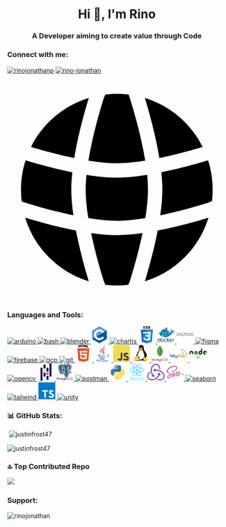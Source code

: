 <h1 align="center">Hi 👋, I'm Rino</h1>
<h3 align="center">A Developer aiming to create value through Code</h3>



<h3 align="left">Connect with me:</h3>
<p align="left">
<a href="https://twitter.com/rinojonathanp" target="blank"><img align="center" src="https://raw.githubusercontent.com/rahuldkjain/github-profile-readme-generator/master/src/images/icons/Social/twitter.svg" alt="rinojonathanp" height="30" width="40" /></a>
<a href="https://linkedin.com/in/rino-jonathan" target="blank"><img align="center" src="https://raw.githubusercontent.com/rahuldkjain/github-profile-readme-generator/master/src/images/icons/Social/linked-in-alt.svg" alt="rino-jonathan" height="30" width="40" /></a>


<a href="https://rinojonathan.github.io/" target="blank"><svg viewBox="0 0 24 24" fill="none" xmlns="http://www.w3.org/2000/svg"><g id="SVGRepo_bgCarrier" stroke-width="0"></g><g id="SVGRepo_tracerCarrier" stroke-linecap="round" stroke-linejoin="round"></g><g id="SVGRepo_iconCarrier"> <g id="style=fill"> <g id="web"> <g id="Vector"> <path d="M15.3222 10.383C15.3796 10.9457 15.4125 11.4903 15.4125 12C15.4125 12.9541 15.2972 14.0315 15.1208 15.1208C14.0315 15.2972 12.9541 15.4125 12 15.4125C11.0502 15.4125 9.97313 15.2975 8.87911 15.1205C8.70281 14.0312 8.5875 12.954 8.5875 12C8.5875 11.4905 8.62039 10.9458 8.67789 10.383C9.82608 10.5668 10.9715 10.6875 12 10.6875C13.0286 10.6875 14.174 10.5668 15.3222 10.383Z" fill="#000000"></path> <path d="M16.8752 10.0994C16.9462 10.7579 16.9875 11.399 16.9875 12C16.9875 12.8769 16.8997 13.8389 16.7599 14.8153C18.7425 14.4016 20.575 13.8731 21.5567 13.5722C21.8739 13.475 21.9986 13.4363 22.1658 13.3694C22.2494 13.336 22.326 13.302 22.4259 13.2543C22.4748 12.843 22.5 12.4244 22.5 12C22.5 10.878 22.324 9.79714 21.9982 8.78346L21.9133 8.81017C20.8868 9.12245 18.9652 9.6745 16.8752 10.0994Z" fill="#000000"></path> <path d="M21.4017 7.31948C20.3698 7.63221 18.579 8.14039 16.6599 8.53603C16.2178 5.84926 15.443 3.16951 15.0702 1.95598C17.8422 2.80227 20.1273 4.76467 21.4017 7.31948Z" fill="#000000"></path> <path d="M15.1117 8.82229C14.0253 8.99781 12.9513 9.1125 12 9.1125C11.0487 9.1125 9.97477 8.99781 8.88843 8.8223C9.30471 6.28005 10.0478 3.68306 10.4278 2.44333C10.525 2.12606 10.5637 2.00144 10.6306 1.83418C10.664 1.75062 10.698 1.67398 10.7457 1.57414C11.157 1.52518 11.5756 1.5 12 1.5C12.4434 1.5 12.8803 1.52748 13.3093 1.58083C13.3184 1.61564 13.3268 1.64679 13.3351 1.67626C13.3597 1.76333 13.3982 1.8857 13.4628 2.09104L13.4696 2.11261C13.7935 3.14223 14.6519 6.01401 15.1117 8.82229Z" fill="#000000"></path> <path d="M7.34004 8.536C7.7801 5.86107 8.54986 3.19576 8.92192 1.98181L8.92983 1.95597C6.15777 2.80225 3.8727 4.76465 2.59835 7.31946C3.63018 7.63219 5.42095 8.14036 7.34004 8.536Z" fill="#000000"></path> <path d="M2.00184 8.78345C1.67598 9.79714 1.5 10.878 1.5 12C1.5 12.4389 1.52693 12.8715 1.57923 13.2963L1.74471 13.3515L1.74603 13.3519L1.74765 13.3525L1.74879 13.3528C1.80205 13.3705 3.36305 13.886 5.41878 14.3975C5.99886 14.5418 6.61307 14.6844 7.24006 14.8151C7.10025 13.8388 7.0125 12.8769 7.0125 12C7.0125 11.3988 7.05374 10.7577 7.12472 10.0994C5.03428 9.67436 3.11218 9.12212 2.08597 8.80989L2.07883 8.80771L2.00184 8.78345Z" fill="#000000"></path> <path d="M12 16.9875C12.8769 16.9875 13.8389 16.8997 14.8153 16.7599C14.4016 18.7425 13.8731 20.575 13.5722 21.5566C13.475 21.8739 13.4363 21.9985 13.3694 22.1658C13.336 22.2494 13.302 22.326 13.2543 22.4259C12.843 22.4748 12.4244 22.5 12 22.5C11.5756 22.5 11.157 22.4748 10.7457 22.4259C10.698 22.326 10.664 22.2494 10.6306 22.1658C10.5637 21.9986 10.525 21.8739 10.4278 21.5567C10.1269 20.5751 9.59846 18.7427 9.18478 16.7603C10.1579 16.8996 11.1201 16.9875 12 16.9875Z" fill="#000000"></path> <path d="M5.0385 15.9259C3.73853 15.6024 2.63135 15.2775 1.95597 15.0702C2.97258 18.4002 5.59982 21.0274 8.92983 22.044L8.92192 22.0182C8.59705 20.9582 7.96897 18.7917 7.52191 16.4784C6.6525 16.3103 5.80722 16.1171 5.0385 15.9259Z" fill="#000000"></path> <path d="M22.0182 15.0781C20.9582 15.403 18.7915 16.0311 16.4781 16.4781C16.0311 18.7915 15.403 20.9581 15.0781 22.0182L15.0702 22.044C18.4002 21.0274 21.0274 18.4002 22.044 15.0702L22.0182 15.0781Z" fill="#000000"></path> <path d="M1.6103 13.323C1.64665 13.3277 1.67628 13.3327 1.68611 13.3349C1.69472 13.337 1.70821 13.3406 1.7131 13.3419L1.72391 13.345L1.72973 13.3468L1.73585 13.3487L1.74098 13.3503C1.7381 13.3494 1.67976 13.3348 1.6103 13.323Z" fill="#000000"></path> </g> </g> </g> </g></svg></a>


</p>

<h3 align="left">Languages and Tools:</h3>
<p align="left"> <a href="https://www.arduino.cc/" target="_blank" rel="noreferrer"> <img src="https://cdn.worldvectorlogo.com/logos/arduino-1.svg" alt="arduino" width="40" height="40"/> </a> <a href="https://www.gnu.org/software/bash/" target="_blank" rel="noreferrer"> <img src="https://www.vectorlogo.zone/logos/gnu_bash/gnu_bash-icon.svg" alt="bash" width="40" height="40"/> </a> <a href="https://www.blender.org/" target="_blank" rel="noreferrer"> <img src="https://download.blender.org/branding/community/blender_community_badge_white.svg" alt="blender" width="40" height="40"/> </a> <a href="https://www.cprogramming.com/" target="_blank" rel="noreferrer"> <img src="https://raw.githubusercontent.com/devicons/devicon/master/icons/c/c-original.svg" alt="c" width="40" height="40"/> </a> <a href="https://www.chartjs.org" target="_blank" rel="noreferrer"> <img src="https://www.chartjs.org/media/logo-title.svg" alt="chartjs" width="40" height="40"/> </a> <a href="https://www.w3schools.com/css/" target="_blank" rel="noreferrer"> <img src="https://raw.githubusercontent.com/devicons/devicon/master/icons/css3/css3-original-wordmark.svg" alt="css3" width="40" height="40"/> </a> <a href="https://www.docker.com/" target="_blank" rel="noreferrer"> <img src="https://raw.githubusercontent.com/devicons/devicon/master/icons/docker/docker-original-wordmark.svg" alt="docker" width="40" height="40"/> </a> <a href="https://expressjs.com" target="_blank" rel="noreferrer"> <img src="https://raw.githubusercontent.com/devicons/devicon/master/icons/express/express-original-wordmark.svg" alt="express" width="40" height="40"/> </a> <a href="https://www.figma.com/" target="_blank" rel="noreferrer"> <img src="https://www.vectorlogo.zone/logos/figma/figma-icon.svg" alt="figma" width="40" height="40"/> </a> <a href="https://firebase.google.com/" target="_blank" rel="noreferrer"> <img src="https://www.vectorlogo.zone/logos/firebase/firebase-icon.svg" alt="firebase" width="40" height="40"/> </a> <a href="https://cloud.google.com" target="_blank" rel="noreferrer"> <img src="https://www.vectorlogo.zone/logos/google_cloud/google_cloud-icon.svg" alt="gcp" width="40" height="40"/> </a> <a href="https://git-scm.com/" target="_blank" rel="noreferrer"> <img src="https://www.vectorlogo.zone/logos/git-scm/git-scm-icon.svg" alt="git" width="40" height="40"/> </a> <a href="https://www.w3.org/html/" target="_blank" rel="noreferrer"> <img src="https://raw.githubusercontent.com/devicons/devicon/master/icons/html5/html5-original-wordmark.svg" alt="html5" width="40" height="40"/> </a> <a href="https://www.java.com" target="_blank" rel="noreferrer"> <img src="https://raw.githubusercontent.com/devicons/devicon/master/icons/java/java-original.svg" alt="java" width="40" height="40"/> </a> <a href="https://developer.mozilla.org/en-US/docs/Web/JavaScript" target="_blank" rel="noreferrer"> <img src="https://raw.githubusercontent.com/devicons/devicon/master/icons/javascript/javascript-original.svg" alt="javascript" width="40" height="40"/> </a> <a href="https://www.linux.org/" target="_blank" rel="noreferrer"> <img src="https://raw.githubusercontent.com/devicons/devicon/master/icons/linux/linux-original.svg" alt="linux" width="40" height="40"/> </a> <a href="https://www.mongodb.com/" target="_blank" rel="noreferrer"> <img src="https://raw.githubusercontent.com/devicons/devicon/master/icons/mongodb/mongodb-original-wordmark.svg" alt="mongodb" width="40" height="40"/> </a> <a href="https://www.mysql.com/" target="_blank" rel="noreferrer"> <img src="https://raw.githubusercontent.com/devicons/devicon/master/icons/mysql/mysql-original-wordmark.svg" alt="mysql" width="40" height="40"/> </a> <a href="https://nodejs.org" target="_blank" rel="noreferrer"> <img src="https://raw.githubusercontent.com/devicons/devicon/master/icons/nodejs/nodejs-original-wordmark.svg" alt="nodejs" width="40" height="40"/> </a> <a href="https://opencv.org/" target="_blank" rel="noreferrer"> <img src="https://www.vectorlogo.zone/logos/opencv/opencv-icon.svg" alt="opencv" width="40" height="40"/> </a> <a href="https://pandas.pydata.org/" target="_blank" rel="noreferrer"> <img src="https://raw.githubusercontent.com/devicons/devicon/2ae2a900d2f041da66e950e4d48052658d850630/icons/pandas/pandas-original.svg" alt="pandas" width="40" height="40"/> </a> <a href="https://www.postgresql.org" target="_blank" rel="noreferrer"> <img src="https://raw.githubusercontent.com/devicons/devicon/master/icons/postgresql/postgresql-original-wordmark.svg" alt="postgresql" width="40" height="40"/> </a> <a href="https://postman.com" target="_blank" rel="noreferrer"> <img src="https://www.vectorlogo.zone/logos/getpostman/getpostman-icon.svg" alt="postman" width="40" height="40"/> </a> <a href="https://www.python.org" target="_blank" rel="noreferrer"> <img src="https://raw.githubusercontent.com/devicons/devicon/master/icons/python/python-original.svg" alt="python" width="40" height="40"/> </a> <a href="https://reactjs.org/" target="_blank" rel="noreferrer"> <img src="https://raw.githubusercontent.com/devicons/devicon/master/icons/react/react-original-wordmark.svg" alt="react" width="40" height="40"/> </a> <a href="https://redux.js.org" target="_blank" rel="noreferrer"> <img src="https://raw.githubusercontent.com/devicons/devicon/master/icons/redux/redux-original.svg" alt="redux" width="40" height="40"/> </a> <a href="https://sass-lang.com" target="_blank" rel="noreferrer"> <img src="https://raw.githubusercontent.com/devicons/devicon/master/icons/sass/sass-original.svg" alt="sass" width="40" height="40"/> </a> <a href="https://seaborn.pydata.org/" target="_blank" rel="noreferrer"> <img src="https://seaborn.pydata.org/_images/logo-mark-lightbg.svg" alt="seaborn" width="40" height="40"/> </a> <a href="https://tailwindcss.com/" target="_blank" rel="noreferrer"> <img src="https://www.vectorlogo.zone/logos/tailwindcss/tailwindcss-icon.svg" alt="tailwind" width="40" height="40"/> </a> <a href="https://www.typescriptlang.org/" target="_blank" rel="noreferrer"> <img src="https://raw.githubusercontent.com/devicons/devicon/master/icons/typescript/typescript-original.svg" alt="typescript" width="40" height="40"/> </a> <a href="https://unity.com/" target="_blank" rel="noreferrer"> <img src="https://www.vectorlogo.zone/logos/unity3d/unity3d-icon.svg" alt="unity" width="40" height="40"/> </a> </p>

<h3 align="left">📊 GitHub Stats:</h3>
<p>&nbsp;<img align="center" src="https://github-readme-stats.vercel.app/api?username=justinfrost47&show_icons=true&locale=en" alt="justinfrost47" /></p>

<p><img align="center" src="https://github-readme-streak-stats.herokuapp.com/?user=justinfrost47&" alt="justinfrost47" /></p>


### 🔝 Top Contributed Repo
![](https://github-contributor-stats.vercel.app/api?username=Sridhar-Fullstack-Dev&limit=5&theme=dark&combine_all_yearly_contributions=true)

<h3 align="left">Support:</h3>
<p><a href="https://www.buymeacoffee.com/rinojonathan"> <img align="left" src="https://cdn.buymeacoffee.com/buttons/v2/default-yellow.png" height="50" width="210" alt="rinojonathan" /></a></p><br><br>



